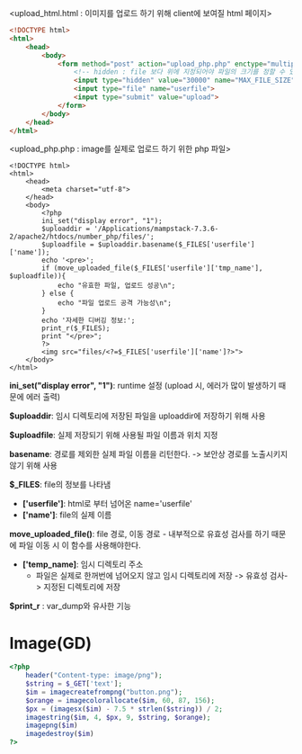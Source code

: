 <upload_html.html : 이미지를 업로드 하기 위해 client에 보여질 html 페이지>

```html
<!DOCTYPE html>
<html>
	<head>
		<body>
			<form method="post" action="upload_php.php" enctype="multipart/form-data">
				<!-- hidden : file 보다 위에 지정되어야 파일의 크기를 정할 수 있다.-->
				<input type="hidden" value="30000" name="MAX_FILE_SIZE">  
				<input type="file" name="userfile">
				<input type="submit" value="upload">
			</form>
		</body>
	</head>
</html>
```

<upload_php.php : image를 실제로 업로드 하기 위한 php 파일>

```php+HTML
<!DOCTYPE html>
<html>
	<head>
		<meta charset="utf-8">
	</head>
	<body>
		<?php
		ini_set("display error", "1");  
		$uploaddir = '/Applications/mampstack-7.3.6-2/apache2/htdocs/number_php/files/';
		$uploadfile = $uploaddir.basename($_FILES['userfile']['name']); 
		echo '<pre>';
		if (move_uploaded_file($_FILES['userfile']['tmp_name'], $uploadfile)){
			echo "유효한 파일, 업로드 성공\n";
		} else {
			echo "파일 업로드 공격 가능성\n";
		}
		echo '자세한 디버깅 정보:';
		print_r($_FILES);
		print "</pre>";
		?>
		<img src="files/<?=$_FILES['userfile']['name']?>">
	</body>
</html>
```

**ini_set("display error", "1")**: runtime 설정 (upload 시, 에러가 많이 발생하기 때문에 에러 출력)

**$uploaddir**: 임시 디렉토리에 저장된 파일을 uploaddir에 저장하기 위해 사용

**\$uploadfile**: 실제 저장되기 위해 사용될 파일 이름과 위치 지정

**basename**: 경로를 제외한 실제 파일 이름을 리턴한다. -> 보안상 경로를 노출시키지 않기 위해 사용

**$_FILES**: file의 정보를 나타냄

- **\['userfile']**: html로 부터 넘어온 name='userfile'
- **\['name']**: file의 실제 이름

**move_uploaded_file()**: file 경로, 이동 경로 - 내부적으로 유효성 검사를 하기 때문에 파일 이동 시 이 함수를 사용해야한다.

- **\['temp_name]**: 임시 디렉토리 주소
  - 파일은 실제로 한꺼번에 넘어오지 않고 임시 디렉토리에 저장 -> 유효성 검사-> 지정된 디렉토리에 저장

**$print_r** : var_dump와 유사한 기능





# Image(GD)

```php
<?php
	header("Content-type: image/png");
	$string = $_GET['text'];
	$im = imagecreatefrompng("button.png");
	$orange = imagecolorallocate($im, 60, 87, 156);
	$px = (imagesx($im) - 7.5 * strlen($string)) / 2;
	imagestring($im, 4, $px, 9, $string, $orange);
	imagepng($im)
	imagedestroy($im)
?>
```



